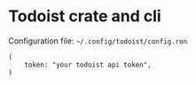 # Todoist crate and cli

Configuration file: `~/.config/todoist/config.ron`

```ron
(
    token: "your todoist api token",
)
```
